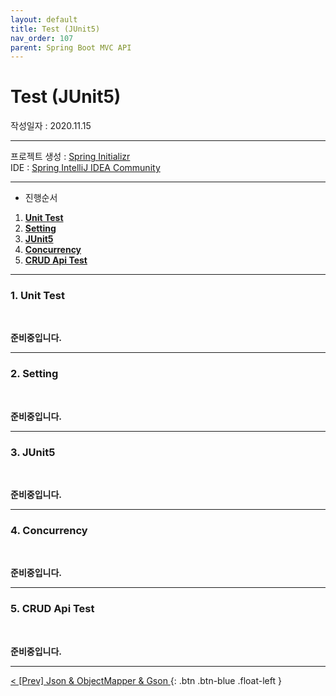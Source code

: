 ```yaml
---
layout: default
title: Test (JUnit5)
nav_order: 107
parent: Spring Boot MVC API
---
```


# [](#header)Test (JUnit5)

작성일자 : 2020.11.15  

* * *

프로젝트 생성 : [Spring Initializr](https://start.spring.io)  
IDE : [Spring IntelliJ IDEA Community](https://www.jetbrains.com/idea/download)

* * *

- 진행순서  
1. **[Unit Test](#1-unit-test)**
2. **[Setting](#2-setting)**
3. **[JUnit5](#3-junit5)**
4. **[Concurrency](#4-concurrency)**
5. **[CRUD Api Test](#5-curd-api-test)**

* * *
  
### 1. [](#header)**Unit Test**  
<br/>

**준비중입니다.**
  
* * *
  
### 2. [](#header)**Setting**  
<br/>

**준비중입니다.**

* * *
  
### 3. [](#header)**JUnit5**  
<br/>

**준비중입니다.**

* * *
  
### 4. [](#header)**Concurrency**  
<br/>

**준비중입니다.**
  
* * *
  
### 5. [](#header)**CRUD Api Test**  
<br/>

**준비중입니다.**
  
* * *

[ < [Prev] Json & ObjectMapper & Gson ](106-json.html){: .btn .btn-blue .float-left }
<br/>  